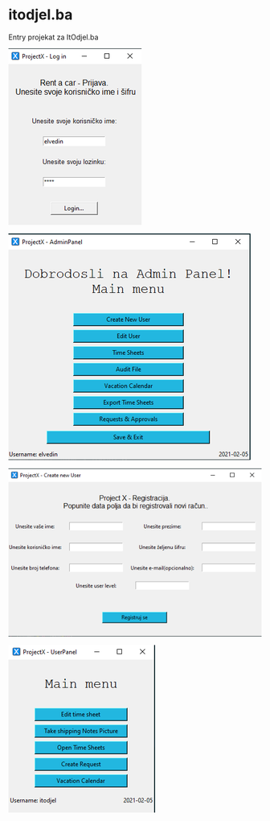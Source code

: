 # itodjel.ba



Entry projekat za ItOdjel.ba

![alt text](https://github.com/kaltake00/itodjel.ba/blob/main/img1.png)

![alt text](https://github.com/kaltake00/itodjel.ba/blob/main/img2.png)

![alt text](https://github.com/kaltake00/itodjel.ba/blob/main/img3.png)

![alt text](https://github.com/kaltake00/itodjel.ba/blob/main/img4.png)

